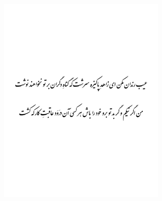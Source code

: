 <p align="center">
  <img src="https://github.com/moeinmiadi/moeinmiadi/blob/main/Hafez_Shirazi.png" width="500" style="background-color:white;">
</p>
